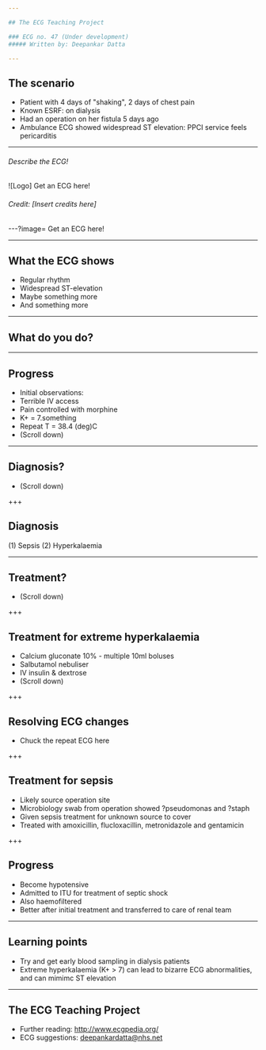 ```yaml
---

## The ECG Teaching Project

### ECG no. 47 (Under development)
##### Written by: Deepankar Datta

---
```


## The scenario

- Patient with 4 days of "shaking", 2 days of chest pain
- Known ESRF: on dialysis
- Had an operation on her fistula 5 days ago
- Ambulance ECG showed widespread ST elevation: PPCI service feels pericarditis

---

###### Describe the ECG!

![Logo]
Get an ECG here!

###### Credit: [Insert credits here]

---?image=
Get an ECG here!

---

## What the ECG shows

- Regular rhythm
- Widespread ST-elevation
- Maybe something more
- And something more

---

## What do you do?

---

## Progress

- Initial observations:
- Terrible IV access
- Pain controlled with morphine
- K+ = 7.something
- Repeat T = 38.4 (deg)C
- (Scroll down)

---

## Diagnosis?

- (Scroll down)

+++

## Diagnosis

(1) Sepsis
(2) Hyperkalaemia

---

## Treatment?

- (Scroll down)

+++

## Treatment for extreme hyperkalaemia

- Calcium gluconate 10% - multiple 10ml boluses
- Salbutamol nebuliser
- IV insulin & dextrose
- (Scroll down)

+++

## Resolving ECG changes

- Chuck the repeat ECG here

+++

## Treatment for sepsis

- Likely source operation site
- Microbiology swab from operation showed ?pseudomonas and ?staph
- Given sepsis treatment for unknown source to cover
- Treated with amoxicillin, flucloxacillin, metronidazole and gentamicin

+++

## Progress

- Become hypotensive
- Admitted to ITU for treatment of septic shock
- Also haemofiltered
- Better after initial treatment and transferred to care of renal team

---

## Learning points

- Try and get early blood sampling in dialysis patients
- Extreme hyperkalaemia (K+ > 7) can lead to bizarre ECG abnormalities, and can mimimc ST elevation

---

## The ECG Teaching Project

- Further reading: http://www.ecgpedia.org/
- ECG suggestions: deepankardatta@nhs.net
